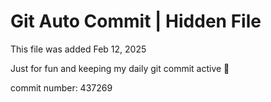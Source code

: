 # Git Auto Commit | Hidden File

This file was added Feb 12, 2025

Just for fun and keeping my daily git commit active 🤪

commit number: 437269
